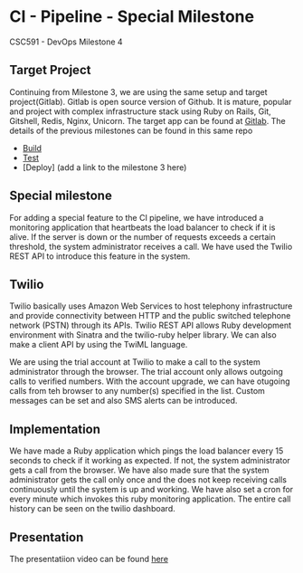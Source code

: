 # CI - Pipeline - Special Milestone

CSC591 - DevOps Milestone 4 

## Target Project
Continuing from Milestone 3, we are using the same setup and target project(Gitlab). Gitlab is open source version of Github. It is mature, popular and project with complex infrastructure stack using Ruby on Rails, Git, Gitshell, Redis, Nginx, Unicorn. The target app can be found at [Gitlab](http://github.com/yatish27/gitlabhq).
The details of the previous milestones can be found in this same repo
- [Build](https://github.com/yatish27/CSC591-DevOps-Project/blob/master/docs/Build.md)
- [Test](https://github.com/yatish27/CSC591-DevOps-Project/blob/master/docs/Test.md)
- [Deploy] (add a link to the milestone 3 here)

## Special milestone
For adding a special feature to the CI pipeline, we have introduced a monitoring application that heartbeats the load balancer to check if it is alive. If the server is down or the number of requests exceeds a certain threshold, the system administrator receives a call. We have used the Twilio REST API to introduce this feature in the system.

## Twilio
Twilio basically uses Amazon Web Services to host telephony infrastructure and provide connectivity between HTTP and the public switched telephone network (PSTN) through its APIs. Twilio REST API allows Ruby development environment with Sinatra and the twilio-ruby helper library. We can also make a client API by using the TwiML language.

We are using the trial account at Twilio to make a call to the system administrator through the browser. The trial account only allows outgoing calls to verified numbers. With the account upgrade, we can have otugoing calls from teh browser to any number(s) specified in the list. Custom messages can be set and also SMS alerts can be introduced.


## Implementation 
We have made a Ruby application which pings the load balancer every 15 seconds to check if it working as expected. If not, the system administrator gets a call from the browser. We have also made sure that the system administrator gets the call only once and the does not keep receiving calls continuously until the system is up and working. We have also set a cron for every minute which invokes this ruby monitoring application.
The entire call history can be seen on the twilio dashboard.


## Presentation
The presentatiion video can be found [here](https://www.youtube.com/watch?v=h0Nvc1B3C90)


